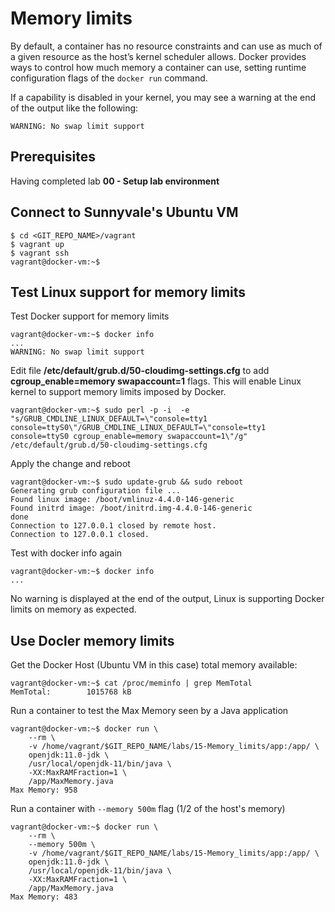 # Memory limits

By default, a container has no resource constraints and can use as much of a given resource as the host’s kernel scheduler allows. Docker provides ways to control how much memory a container can use, setting runtime configuration flags of the `docker run` command.

If a capability is disabled in your kernel, you may see a warning at the end of the output like the following:

```
WARNING: No swap limit support
```

## Prerequisites

Having completed lab **00 - Setup lab environment**


## Connect to Sunnyvale's Ubuntu VM

```console
$ cd <GIT_REPO_NAME>/vagrant
$ vagrant up
$ vagrant ssh
vagrant@docker-vm:~$ 
```

## Test Linux support for memory limits

Test Docker support for memory limits

```console
vagrant@docker-vm:~$ docker info
...
WARNING: No swap limit support
``` 

Edit file **/etc/default/grub.d/50-cloudimg-settings.cfg** to add **cgroup_enable=memory swapaccount=1** flags. This will enable Linux kernel to support memory limits imposed by Docker.

```console
vagrant@docker-vm:~$ sudo perl -p -i  -e "s/GRUB_CMDLINE_LINUX_DEFAULT=\"console=tty1 console=ttyS0\"/GRUB_CMDLINE_LINUX_DEFAULT=\"console=tty1 console=ttyS0 cgroup_enable=memory swapaccount=1\"/g" /etc/default/grub.d/50-cloudimg-settings.cfg
``` 

Apply the change and reboot 

```console
vagrant@docker-vm:~$ sudo update-grub && sudo reboot
Generating grub configuration file ...
Found linux image: /boot/vmlinuz-4.4.0-146-generic
Found initrd image: /boot/initrd.img-4.4.0-146-generic
done
Connection to 127.0.0.1 closed by remote host.
Connection to 127.0.0.1 closed.
``` 

Test with docker info again

```console
vagrant@docker-vm:~$ docker info
...

``` 
No warning is displayed at the end of the output, Linux is supporting Docker limits on memory as expected.


## Use Docler memory limits

Get the Docker Host (Ubuntu VM in this case) total memory available:

```console
vagrant@docker-vm:~$ cat /proc/meminfo | grep MemTotal
MemTotal:        1015768 kB
```

Run a container to test the Max Memory seen by a Java application

```console
vagrant@docker-vm:~$ docker run \
    --rm \
    -v /home/vagrant/$GIT_REPO_NAME/labs/15-Memory_limits/app:/app/ \
    openjdk:11.0-jdk \
    /usr/local/openjdk-11/bin/java \
    -XX:MaxRAMFraction=1 \
    /app/MaxMemory.java
Max Memory: 958
``` 

Run a container with `--memory 500m` flag (1/2 of the host's memory)

```console
vagrant@docker-vm:~$ docker run \
    --rm \
    --memory 500m \
    -v /home/vagrant/$GIT_REPO_NAME/labs/15-Memory_limits/app:/app/ \
    openjdk:11.0-jdk \
    /usr/local/openjdk-11/bin/java \
    -XX:MaxRAMFraction=1 \
    /app/MaxMemory.java
Max Memory: 483
``` 



